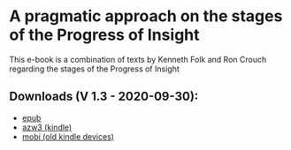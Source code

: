 # A pragmatic approach on the stages of the Progress of Insight

This e-book is a combination of texts by Kenneth Folk and Ron Crouch regarding the stages of the Progress of Insight

## Downloads (V 1.3 - 2020-09-30):

- [epub](https://github.com/atrahhdis/pragmapoi/raw/master/ebooks/A%20pragmatic%20approach%20on%20the%20stages%20of%20the%20Progress%20of%20Insight.epub)
- [azw3 (kindle)](https://github.com/atrahhdis/pragmapoi/raw/master/ebooks/A%20pragmatic%20approach%20on%20the%20stages%20of%20the%20Progress%20of%20Insight.azw3)
- [mobi (old kindle devices)](https://github.com/atrahhdis/pragmapoi/raw/master/ebooks/A%20pragmatic%20approach%20on%20the%20stages%20of%20the%20Progress%20of%20Insight.mobi)

